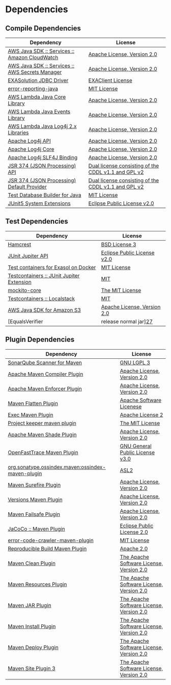<!-- @formatter:off -->
# Dependencies

## Compile Dependencies

| Dependency                                           | License                                                   |
| ---------------------------------------------------- | --------------------------------------------------------- |
| [AWS Java SDK :: Services :: Amazon CloudWatch][0]   | [Apache License, Version 2.0][1]                          |
| [AWS Java SDK :: Services :: AWS Secrets Manager][0] | [Apache License, Version 2.0][1]                          |
| [EXASolution JDBC Driver][2]                         | [EXAClient License][3]                                    |
| [error-reporting-java][4]                            | [MIT License][5]                                          |
| [AWS Lambda Java Core Library][6]                    | [Apache License, Version 2.0][1]                          |
| [AWS Lambda Java Events Library][6]                  | [Apache License, Version 2.0][1]                          |
| [AWS Lambda Java Log4j 2.x Libraries][6]             | [Apache License, Version 2.0][1]                          |
| [Apache Log4j API][7]                                | [Apache License, Version 2.0][8]                          |
| [Apache Log4j Core][9]                               | [Apache License, Version 2.0][8]                          |
| [Apache Log4j SLF4J Binding][10]                     | [Apache License, Version 2.0][8]                          |
| [JSR 374 (JSON Processing) API][11]                  | [Dual license consisting of the CDDL v1.1 and GPL v2][12] |
| [JSR 374 (JSON Processing) Default Provider][11]     | [Dual license consisting of the CDDL v1.1 and GPL v2][12] |
| [Test Database Builder for Java][13]                 | [MIT License][14]                                         |
| [JUnit5 System Extensions][15]                       | [Eclipse Public License v2.0][16]                         |

## Test Dependencies

| Dependency                                      | License                           |
| ----------------------------------------------- | --------------------------------- |
| [Hamcrest][17]                                  | [BSD License 3][18]               |
| [JUnit Jupiter API][19]                         | [Eclipse Public License v2.0][20] |
| [Test containers for Exasol on Docker][21]      | [MIT License][22]                 |
| [Testcontainers :: JUnit Jupiter Extension][23] | [MIT][24]                         |
| [mockito-core][25]                              | [The MIT License][26]             |
| [Testcontainers :: Localstack][23]              | [MIT][24]                         |
| [AWS Java SDK for Amazon S3][0]                 | [Apache License, Version 2.0][1]  |
| [EqualsVerifier | release normal jar][27]       | [Apache License, Version 2.0][8]  |

## Plugin Dependencies

| Dependency                                              | License                                        |
| ------------------------------------------------------- | ---------------------------------------------- |
| [SonarQube Scanner for Maven][28]                       | [GNU LGPL 3][29]                               |
| [Apache Maven Compiler Plugin][30]                      | [Apache License, Version 2.0][8]               |
| [Apache Maven Enforcer Plugin][31]                      | [Apache License, Version 2.0][8]               |
| [Maven Flatten Plugin][32]                              | [Apache Software Licenese][33]                 |
| [Exec Maven Plugin][34]                                 | [Apache License 2][33]                         |
| [Project keeper maven plugin][35]                       | [The MIT License][36]                          |
| [Apache Maven Shade Plugin][37]                         | [Apache License, Version 2.0][8]               |
| [OpenFastTrace Maven Plugin][38]                        | [GNU General Public License v3.0][39]          |
| [org.sonatype.ossindex.maven:ossindex-maven-plugin][40] | [ASL2][33]                                     |
| [Maven Surefire Plugin][41]                             | [Apache License, Version 2.0][8]               |
| [Versions Maven Plugin][42]                             | [Apache License, Version 2.0][8]               |
| [Maven Failsafe Plugin][43]                             | [Apache License, Version 2.0][8]               |
| [JaCoCo :: Maven Plugin][44]                            | [Eclipse Public License 2.0][45]               |
| [error-code-crawler-maven-plugin][46]                   | [MIT License][47]                              |
| [Reproducible Build Maven Plugin][48]                   | [Apache 2.0][33]                               |
| [Maven Clean Plugin][49]                                | [The Apache Software License, Version 2.0][33] |
| [Maven Resources Plugin][50]                            | [The Apache Software License, Version 2.0][33] |
| [Maven JAR Plugin][51]                                  | [The Apache Software License, Version 2.0][33] |
| [Maven Install Plugin][52]                              | [The Apache Software License, Version 2.0][33] |
| [Maven Deploy Plugin][53]                               | [The Apache Software License, Version 2.0][33] |
| [Maven Site Plugin 3][54]                               | [The Apache Software License, Version 2.0][33] |

[0]: https://aws.amazon.com/sdkforjava
[1]: https://aws.amazon.com/apache2.0
[2]: http://www.exasol.com
[3]: https://www.exasol.com/support/secure/attachment/155343/EXASOL_SDK-7.0.11.tar.gz
[4]: https://github.com/exasol/error-reporting-java/
[5]: https://github.com/exasol/error-reporting-java/blob/main/LICENSE
[6]: https://aws.amazon.com/lambda/
[7]: https://logging.apache.org/log4j/2.x/log4j-api/
[8]: https://www.apache.org/licenses/LICENSE-2.0.txt
[9]: https://logging.apache.org/log4j/2.x/log4j-core/
[10]: https://logging.apache.org/log4j/2.x/log4j-slf4j-impl/
[11]: https://javaee.github.io/jsonp
[12]: https://oss.oracle.com/licenses/CDDL+GPL-1.1
[13]: https://github.com/exasol/test-db-builder-java/
[14]: https://github.com/exasol/test-db-builder-java/blob/main/LICENSE
[15]: https://github.com/itsallcode/junit5-system-extensions
[16]: http://www.eclipse.org/legal/epl-v20.html
[17]: http://hamcrest.org/JavaHamcrest/
[18]: http://opensource.org/licenses/BSD-3-Clause
[19]: https://junit.org/junit5/
[20]: https://www.eclipse.org/legal/epl-v20.html
[21]: https://github.com/exasol/exasol-testcontainers/
[22]: https://github.com/exasol/exasol-testcontainers/blob/main/LICENSE
[23]: https://testcontainers.org
[24]: http://opensource.org/licenses/MIT
[25]: https://github.com/mockito/mockito
[26]: https://github.com/mockito/mockito/blob/main/LICENSE
[27]: https://www.jqno.nl/equalsverifier
[28]: http://sonarsource.github.io/sonar-scanner-maven/
[29]: http://www.gnu.org/licenses/lgpl.txt
[30]: https://maven.apache.org/plugins/maven-compiler-plugin/
[31]: https://maven.apache.org/enforcer/maven-enforcer-plugin/
[32]: https://www.mojohaus.org/flatten-maven-plugin/
[33]: http://www.apache.org/licenses/LICENSE-2.0.txt
[34]: http://www.mojohaus.org/exec-maven-plugin
[35]: https://github.com/exasol/project-keeper/
[36]: https://github.com/exasol/project-keeper/blob/main/LICENSE
[37]: https://maven.apache.org/plugins/maven-shade-plugin/
[38]: https://github.com/itsallcode/openfasttrace-maven-plugin
[39]: https://www.gnu.org/licenses/gpl-3.0.html
[40]: https://sonatype.github.io/ossindex-maven/maven-plugin/
[41]: https://maven.apache.org/surefire/maven-surefire-plugin/
[42]: http://www.mojohaus.org/versions-maven-plugin/
[43]: https://maven.apache.org/surefire/maven-failsafe-plugin/
[44]: https://www.jacoco.org/jacoco/trunk/doc/maven.html
[45]: https://www.eclipse.org/legal/epl-2.0/
[46]: https://github.com/exasol/error-code-crawler-maven-plugin/
[47]: https://github.com/exasol/error-code-crawler-maven-plugin/blob/main/LICENSE
[48]: http://zlika.github.io/reproducible-build-maven-plugin
[49]: http://maven.apache.org/plugins/maven-clean-plugin/
[50]: http://maven.apache.org/plugins/maven-resources-plugin/
[51]: http://maven.apache.org/plugins/maven-jar-plugin/
[52]: http://maven.apache.org/plugins/maven-install-plugin/
[53]: http://maven.apache.org/plugins/maven-deploy-plugin/
[54]: http://maven.apache.org/plugins/maven-site-plugin/
